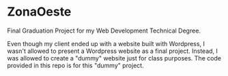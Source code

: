# ZonaOeste

Final Graduation Project for my Web Development Technical Degree.

Even though my client ended up with a website built with Wordpress, I wasn't allowed to present a Wordpress website as a final project.
Instead, I was allowed to create a "dummy" website just for class purposes. The code provided in this repo is for this "dummy" project.

